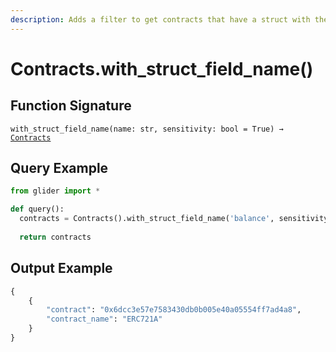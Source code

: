 ```yaml
---
description: Adds a filter to get contracts that have a struct with the given field name.
---
```


# Contracts.with\_struct\_field\_name()

## Function Signature

`with_struct_field_name(name: str, sensitivity: bool = True) →` [`Contracts`](./)



## Query Example

```python
from glider import *

def query():
  contracts = Contracts().with_struct_field_name('balance', sensitivity=False).exec(1)
  
  return contracts
```

## Output Example

```python
{
    {
        "contract": "0x6dcc3e57e7583430db0b005e40a05554ff7ad4a8",
        "contract_name": "ERC721A"
    }
}
```
